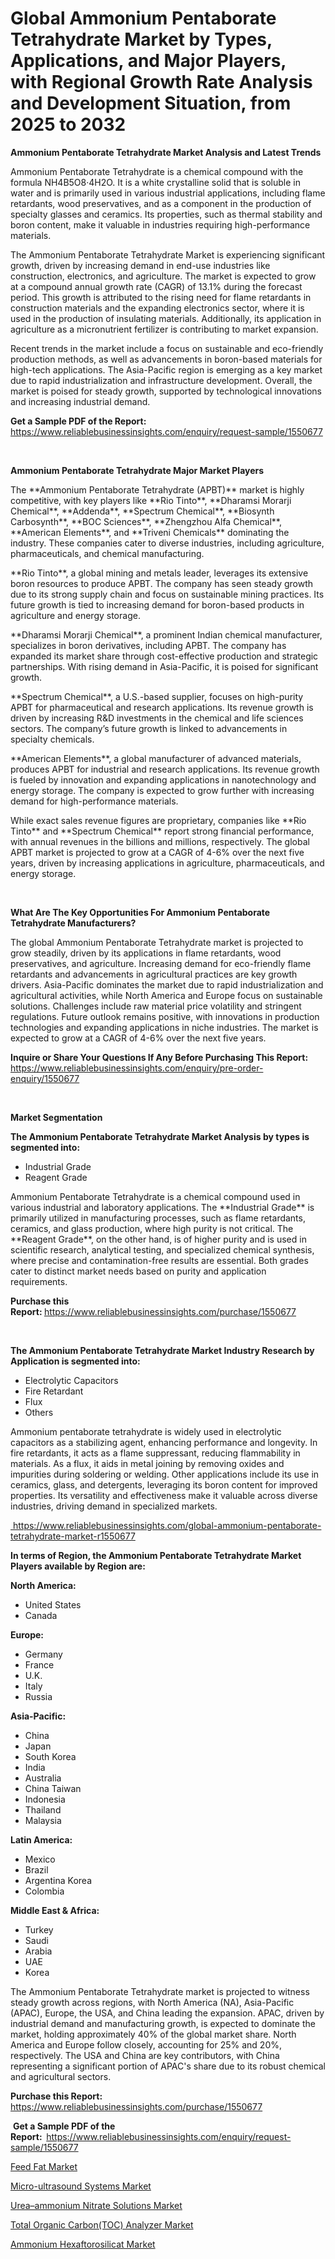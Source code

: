 <p><h1>Global Ammonium Pentaborate Tetrahydrate Market by Types, Applications, and Major Players, with Regional Growth Rate Analysis and Development Situation, from 2025 to 2032</h1></p><p><strong>Ammonium Pentaborate Tetrahydrate Market Analysis and Latest Trends</strong></p>
<p><p>Ammonium Pentaborate Tetrahydrate is a chemical compound with the formula NH4B5O8·4H2O. It is a white crystalline solid that is soluble in water and is primarily used in various industrial applications, including flame retardants, wood preservatives, and as a component in the production of specialty glasses and ceramics. Its properties, such as thermal stability and boron content, make it valuable in industries requiring high-performance materials.</p><p>The Ammonium Pentaborate Tetrahydrate Market is experiencing significant growth, driven by increasing demand in end-use industries like construction, electronics, and agriculture. The market is expected to grow at a compound annual growth rate (CAGR) of 13.1% during the forecast period. This growth is attributed to the rising need for flame retardants in construction materials and the expanding electronics sector, where it is used in the production of insulating materials. Additionally, its application in agriculture as a micronutrient fertilizer is contributing to market expansion.</p><p>Recent trends in the market include a focus on sustainable and eco-friendly production methods, as well as advancements in boron-based materials for high-tech applications. The Asia-Pacific region is emerging as a key market due to rapid industrialization and infrastructure development. Overall, the market is poised for steady growth, supported by technological innovations and increasing industrial demand.</p></p>
<p><strong>Get a Sample PDF of the Report:&nbsp;</strong> <a href="https://www.reliablebusinessinsights.com/enquiry/request-sample/1550677?utm_campaign=2199&utm_medium=2&utm_source=Github&utm_content=ia&utm_term=25012025&utm_id=ammonium-pentaborate-tetrahydrate">https://www.reliablebusinessinsights.com/enquiry/request-sample/1550677</a></p>
<p>&nbsp;</p>
<p><strong>Ammonium Pentaborate Tetrahydrate Major Market Players</strong></p>
<p><p>The **Ammonium Pentaborate Tetrahydrate (APBT)** market is highly competitive, with key players like **Rio Tinto**, **Dharamsi Morarji Chemical**, **Addenda**, **Spectrum Chemical**, **Biosynth Carbosynth**, **BOC Sciences**, **Zhengzhou Alfa Chemical**, **American Elements**, and **Triveni Chemicals** dominating the industry. These companies cater to diverse industries, including agriculture, pharmaceuticals, and chemical manufacturing.</p><p>**Rio Tinto**, a global mining and metals leader, leverages its extensive boron resources to produce APBT. The company has seen steady growth due to its strong supply chain and focus on sustainable mining practices. Its future growth is tied to increasing demand for boron-based products in agriculture and energy storage.</p><p>**Dharamsi Morarji Chemical**, a prominent Indian chemical manufacturer, specializes in boron derivatives, including APBT. The company has expanded its market share through cost-effective production and strategic partnerships. With rising demand in Asia-Pacific, it is poised for significant growth.</p><p>**Spectrum Chemical**, a U.S.-based supplier, focuses on high-purity APBT for pharmaceutical and research applications. Its revenue growth is driven by increasing R&D investments in the chemical and life sciences sectors. The company’s future growth is linked to advancements in specialty chemicals.</p><p>**American Elements**, a global manufacturer of advanced materials, produces APBT for industrial and research applications. Its revenue growth is fueled by innovation and expanding applications in nanotechnology and energy storage. The company is expected to grow further with increasing demand for high-performance materials.</p><p>While exact sales revenue figures are proprietary, companies like **Rio Tinto** and **Spectrum Chemical** report strong financial performance, with annual revenues in the billions and millions, respectively. The global APBT market is projected to grow at a CAGR of 4-6% over the next five years, driven by increasing applications in agriculture, pharmaceuticals, and energy storage.</p></p>
<p>&nbsp;</p>
<p><strong>What Are The Key Opportunities For Ammonium Pentaborate Tetrahydrate Manufacturers?</strong></p>
<p><p>The global Ammonium Pentaborate Tetrahydrate market is projected to grow steadily, driven by its applications in flame retardants, wood preservatives, and agriculture. Increasing demand for eco-friendly flame retardants and advancements in agricultural practices are key growth drivers. Asia-Pacific dominates the market due to rapid industrialization and agricultural activities, while North America and Europe focus on sustainable solutions. Challenges include raw material price volatility and stringent regulations. Future outlook remains positive, with innovations in production technologies and expanding applications in niche industries. The market is expected to grow at a CAGR of 4-6% over the next five years.</p></p>
<p><strong>Inquire or Share Your Questions If Any Before Purchasing This Report:</strong> <a href="https://www.reliablebusinessinsights.com/enquiry/pre-order-enquiry/1550677?utm_campaign=2199&utm_medium=2&utm_source=Github&utm_content=ia&utm_term=25012025&utm_id=ammonium-pentaborate-tetrahydrate">https://www.reliablebusinessinsights.com/enquiry/pre-order-enquiry/1550677</a></p>
<p>&nbsp;</p>
<p><strong>Market Segmentation</strong></p>
<p><strong>The Ammonium Pentaborate Tetrahydrate Market Analysis by types is segmented into:</strong></p>
<p><ul><li>Industrial Grade</li><li>Reagent Grade</li></ul></p>
<p><p>Ammonium Pentaborate Tetrahydrate is a chemical compound used in various industrial and laboratory applications. The **Industrial Grade** is primarily utilized in manufacturing processes, such as flame retardants, ceramics, and glass production, where high purity is not critical. The **Reagent Grade**, on the other hand, is of higher purity and is used in scientific research, analytical testing, and specialized chemical synthesis, where precise and contamination-free results are essential. Both grades cater to distinct market needs based on purity and application requirements.</p></p>
<p><strong>Purchase this Report:&nbsp;</strong><a href="https://www.reliablebusinessinsights.com/purchase/1550677?utm_campaign=2199&utm_medium=2&utm_source=Github&utm_content=ia&utm_term=25012025&utm_id=ammonium-pentaborate-tetrahydrate">https://www.reliablebusinessinsights.com/purchase/1550677</a></p>
<p>&nbsp;</p>
<p><strong>The Ammonium Pentaborate Tetrahydrate Market Industry Research by Application is segmented into:</strong></p>
<p><ul><li>Electrolytic Capacitors</li><li>Fire Retardant</li><li>Flux</li><li>Others</li></ul></p>
<p><p>Ammonium pentaborate tetrahydrate is widely used in electrolytic capacitors as a stabilizing agent, enhancing performance and longevity. In fire retardants, it acts as a flame suppressant, reducing flammability in materials. As a flux, it aids in metal joining by removing oxides and impurities during soldering or welding. Other applications include its use in ceramics, glass, and detergents, leveraging its boron content for improved properties. Its versatility and effectiveness make it valuable across diverse industries, driving demand in specialized markets.</p></p>
<p><a href="https://www.reliablebusinessinsights.com/global-ammonium-pentaborate-tetrahydrate-market-r1550677?utm_campaign=2199&utm_medium=2&utm_source=Github&utm_content=ia&utm_term=25012025&utm_id=ammonium-pentaborate-tetrahydrate">&nbsp;https://www.reliablebusinessinsights.com/global-ammonium-pentaborate-tetrahydrate-market-r1550677</a></p>
<p><strong>In terms of Region, the Ammonium Pentaborate Tetrahydrate Market Players available by Region are:</strong></p>
<p>
    <p> <strong> North America: </strong>
        <ul>
            <li>United States</li>
            <li>Canada</li>
        </ul>
        </p> 
    <p> <strong> Europe: </strong>
        <ul>
            <li>Germany</li>
            <li>France</li>
            <li>U.K.</li>
            <li>Italy</li>
            <li>Russia</li>
        </ul>
        </p> 
    <p> <strong> Asia-Pacific: </strong>
        <ul>
            <li>China</li>
            <li>Japan</li>
            <li>South Korea</li>
            <li>India</li>
            <li>Australia</li>
            <li>China Taiwan</li>
            <li>Indonesia</li>
            <li>Thailand</li>
            <li>Malaysia</li>
        </ul>
        </p> 
    <p> <strong> Latin America: </strong>
        <ul>
            <li>Mexico</li>
            <li>Brazil</li>
            <li>Argentina Korea</li>
            <li>Colombia</li>
        </ul>
        </p> 
    <p> <strong> Middle East & Africa: </strong>
        <ul>
            <li>Turkey</li>
            <li>Saudi</li>
            <li>Arabia</li>
            <li>UAE</li>
            <li>Korea</li>
        </ul>
    </p>
    </p>
<p><p>The Ammonium Pentaborate Tetrahydrate market is projected to witness steady growth across regions, with North America (NA), Asia-Pacific (APAC), Europe, the USA, and China leading the expansion. APAC, driven by industrial demand and manufacturing growth, is expected to dominate the market, holding approximately 40% of the global market share. North America and Europe follow closely, accounting for 25% and 20%, respectively. The USA and China are key contributors, with China representing a significant portion of APAC's share due to its robust chemical and agricultural sectors.</p></p>
<p><strong>Purchase this Report: </strong><a href="https://www.reliablebusinessinsights.com/purchase/1550677?utm_campaign=2199&utm_medium=2&utm_source=Github&utm_content=ia&utm_term=25012025&utm_id=ammonium-pentaborate-tetrahydrate">https://www.reliablebusinessinsights.com/purchase/1550677</a></p>
<p>&nbsp;<strong>Get a Sample PDF of the Report:&nbsp;&nbsp;</strong><a href="https://www.reliablebusinessinsights.com/enquiry/request-sample/1550677?utm_campaign=2199&utm_medium=2&utm_source=Github&utm_content=ia&utm_term=25012025&utm_id=ammonium-pentaborate-tetrahydrate">https://www.reliablebusinessinsights.com/enquiry/request-sample/1550677</a></p>
<p><strong></strong></p>
<p><p><a href="https://www.linkedin.com/pulse/feed-fat-market-trends-report-industry-analysis-including-size-fbx9e?utm_campaign=2199&utm_medium=2&utm_source=Github&utm_content=ia&utm_term=25012025&utm_id=ammonium-pentaborate-tetrahydrate">Feed Fat Market</a></p><p><a href="https://www.linkedin.com/pulse/micro-ultrasound-systems-market-state-revenue-forecast-growth-hvm9c?utm_campaign=2199&utm_medium=2&utm_source=Github&utm_content=ia&utm_term=25012025&utm_id=ammonium-pentaborate-tetrahydrate">Micro-ultrasound Systems Market</a></p><p><a href="https://www.linkedin.com/pulse/ureaammonium-nitrate-solutions-market-growth-outlook-114cagr-eiyje?utm_campaign=2199&utm_medium=2&utm_source=Github&utm_content=ia&utm_term=25012025&utm_id=ammonium-pentaborate-tetrahydrate">Urea–ammonium Nitrate Solutions Market</a></p><p><a href="https://www.linkedin.com/pulse/whats-powering-total-organic-carbontoc-analyzer-market-growth-54bqc?utm_campaign=2199&utm_medium=2&utm_source=Github&utm_content=ia&utm_term=25012025&utm_id=ammonium-pentaborate-tetrahydrate">Total Organic Carbon(TOC) Analyzer Market</a></p><p><a href="https://www.linkedin.com/pulse/ammonium-hexaftorosilicat-market-analysis-latest-marketing-w0j6e?utm_campaign=2199&utm_medium=2&utm_source=Github&utm_content=ia&utm_term=25012025&utm_id=ammonium-pentaborate-tetrahydrate">Ammonium Hexaftorosilicat Market</a></p></p>